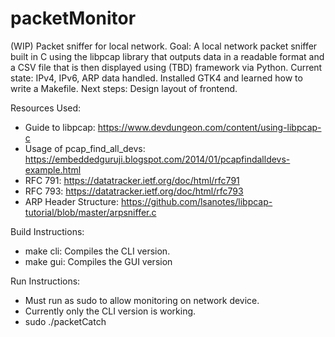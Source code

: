 # packetMonitor
(WIP) Packet sniffer for local network.
Goal: A local network packet sniffer built in C using the libpcap library that outputs data in a readable format and a CSV file that is then displayed using (TBD) framework via Python.
Current state: IPv4, IPv6, ARP data handled. Installed GTK4 and learned how to write a Makefile.
Next steps: Design layout of frontend.

Resources Used:
- Guide to libpcap: https://www.devdungeon.com/content/using-libpcap-c
- Usage of pcap_find_all_devs: https://embeddedguruji.blogspot.com/2014/01/pcapfindalldevs-example.html
- RFC 791: https://datatracker.ietf.org/doc/html/rfc791
- RFC 793: https://datatracker.ietf.org/doc/html/rfc793
- ARP Header Structure: https://github.com/lsanotes/libpcap-tutorial/blob/master/arpsniffer.c


Build Instructions:
- make cli: Compiles the CLI version.
- make gui: Compiles the GUI version

Run Instructions:
- Must run as sudo to allow monitoring on network device.
- Currently only the CLI version is working. 
- sudo ./packetCatch 
